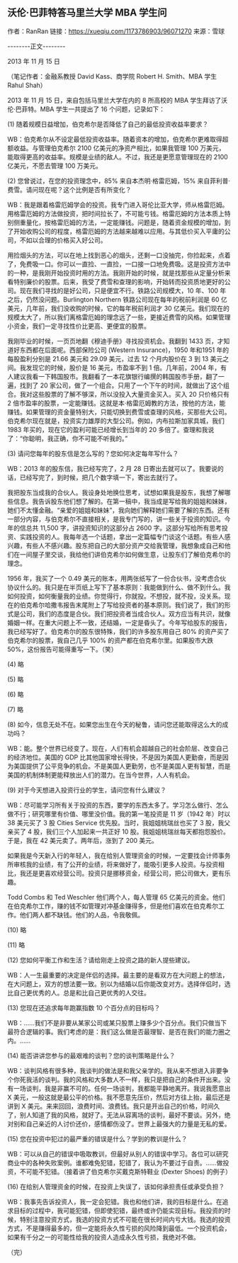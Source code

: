 ## 沃伦·巴菲特答马里兰大学 MBA 学生问

作者：RanRan
链接：https://xueqiu.com/1173786903/96071270
来源：雪球


--------正文--------

2013 年 11 月 15 日

（笔记作者：金融系教授 David Kass、商学院 Robert H. Smith、MBA 学生 Rahul Shah）

2013 年 11 月 15 日，来自包括马里兰大学在内的 8 所高校的 MBA 学生拜访了沃伦·巴菲特。MBA 学生一共提出了 16 个问题，记录如下：

(1) 随着规模日益增加，伯克希尔是否降低了自己的最低投资收益率要求？

WB：伯克希尔从不设定最低投资收益率。随着资本的增加，伯克希尔更难取得超额收益。与管理伯克希尔 2100 亿美元的净资产相比，如果我管理 100 万美元，能取得更高的收益率。规模是业绩的敌人。不过，我还是更愿意管理现在的 2100 亿美元，不愿去管理 100 万美元。

(2) 您曾说过，在您的投资理念中，85% 来自本杰明·格雷厄姆，15% 来自菲利普·费雪。请问现在呢？这个比例是否有所变化？

WB：我是跟着格雷厄姆学会的投资。我专门进入哥伦比亚大学，师从格雷厄姆。用格雷厄姆的方法做投资，把时间拉长了，不可能亏钱。格雷厄姆的方法本质上特别侧重量化，按格雷厄姆的方法，一定能赚钱。问题是，随着资金规模的增加，到了开始收购公司的程度，格雷厄姆的方法越来越难以应用。与其低价买入平庸的公司，不如以合理的价格买入好公司。

用捡烟头的方法，可以在地上找到恶心的烟头，还剩一口没抽完，你捡起来，点着了，免费吸一口。你可以一直捡、一直捡，一口接一口地免费吸。这是投资方法中的一种，是我刚开始投资时用的方法。我刚开始的时候，就是找那些从定量分析来看特别廉价的股票。后来，我受了费雪和查理的影响，开始转而投资质地更好的公司。现在我们寻找的是好公司，只是便宜不行。铁路公司规模大，10 年、100 年之后，仍然没问题。Burlington Northern 铁路公司现在每年的税前利润是 60 亿美元，几年前，我们没收购的时候，它的每年税前利润才 30 亿美元。我们现在的规模太大了，所以我们离格雷厄姆的理念远了一些，更接近费雪的风格。如果管理小资金，我们一定寻找性价比更高、更便宜的股票。

我刚毕业的时候，一页页地翻《穆迪手册》寻找投资机会。我翻到 1433 页，才知道好东西都在后面呢。西部保险公司 (Western Insurance)，1950 年和1951 年的每股盈利分别是 21.66 美元和 29.09 美元，过去 12 个月内股价在 3 到 13 美元之间。我发现它的时候，股价是 16 美元，市盈率不到 1 倍。几年前，2004 年，有人建议我看一下韩国股市。我翻看了一本花旗银行编撰的韩国股市手册，翻了一遍，找到了 20 家公司，做了一个组合。只用了一个下午的时间，就做出了这个组合。我对这些股票的了解不够深，所以没投入大量资金买入。买入 20 只价格只有 2 倍市盈率的股票，一定能赚钱。这就是本·格雷厄姆教的方法，按他的方法，能赚钱。如果管理的资金量特别大，只能切换到费雪或查理的风格，买那些大公司。伯克希尔现在就是，投资实力雄厚的大型公司。例如，内布拉斯加家具城，我们 1983 年买的，现在它的盈利可能已经增长到当年的 20 多倍了。查理和我说了：“你聪明，我正确，你不可能不听我的。”

(3) 请问您每年的股东信是怎么写的？您如何决定每年写什么？

WB：2013 年的股东信，我已经写完了，2 月 28 日寄出去就可以了。我要说的话，已经写完了，到时候，把几个数字填一下，寄出去就行了。

我把股东当成我的合伙人。我设身处地换位思考，试想如果我是股东，我想了解哪些信息。我告诉股东他们想了解的。在第一稿中，我当成是写给我的姐姐和妹妹，她们不太懂金融。“亲爱的姐姐和妹妹”，我向她们解释她们需要了解的东西。还有一部分内容，与伯克希尔不直接相关，是我专门写的，讲一些关于投资的知识。今年的信总共 11,500 字，讲投资知识的这部分占 2600 字。这部分写给所有思考投资、实践投资的人。我每年选一个话题，拿出一定篇幅专门谈这个话题。有些人感兴趣，有些人不感兴趣。股东把自己的大部分资产交给我管理，我想象成自己和他们在一间屋子里交谈，我给他们讲伯克希尔如何做生意，让股东们了解伯克希尔的理念。

1956 年，我买了一个 0.49 美元的账本，用两张纸写了一份合伙书，没考虑合伙协议什么的。我只是在半页纸上写下了基本原则：我能做到什么、做不到什么。我如何投资，如何衡量我的业绩。你觉得行，你就投。不想投，就不投，没关系。现在的伯克希尔哈撒韦报告末尾附上了写给投资者的基本原则。我们说了，我们的形式是公司，我们的态度是合伙。我们把投资者当成合伙人。双方应当有共识，就像婚姻一样。在重大问题上不一致，还结婚，一定是昏头了。今年写给股东的报告，我已经写好了。伯克希尔的股东很特殊，我们的许多股东用自己 80% 的资产买了伯克希尔的股票，我自己几乎 100% 的资产都在伯克希尔里。如果股市大跌 50%，这份报告可能得重写一下。（笑）

(4) 略

(5) 略

(6) 略

(7) 略


(8) 如今，信息无处不在。如果您出生在今天的秘鲁，请问您还能取得这么大的成功吗？

WB：能。整个世界已经变了。现在，人们有机会超越自己的社会阶层、改变自己的经济地位。美国的 GDP 比其他国家增长得快，不是因为美国人更勤奋，而是因为美国提供了公平竞争的机会。不是美国人更勤劳，也不是美国人更有智慧，而是美国的机制体制更能释放出人们的潜力。在当今世界，人人有机会。

(9) 对于今天想进入投资行业的学生，请问您有什么建议？

WB：尽可能学习所有关于投资的东西，要学的东西太多了。学习怎么做行、怎么做不行；研究哪里有价值、哪里没价值。我的第一笔投资是 11 岁（1942 年）时以 38 美元买了 3 股 Cities Service 优先股。当时，我姐姐桃瑞丝也买了 3 股，我父亲买了 4 股，我们三个人加起来一共正好 10 股。我姐姐桃瑞丝每天都抱怨股价。于是，我在 42 美元卖了。两年后，涨到了 200 美元。

如果我是今天新入行的年轻人，我在给别人管理资金的时候，一定要找会计师事务所审核我的业绩，有了公开的业绩，将来做好了，能吸引更多人投资。与投资相比，我还是更喜欢经营公司。投资只是挪移资金，经营公司，把公司做大，更有乐趣。

Todd Combs 和 Ted Weschler 他们两个人，每人管理 65 亿美元的资金。他们在伯克希尔工作，赚的钱不如管理对冲基金赚得多，但是他们喜欢在伯克希尔工作。他们两人都不缺钱。他们的人品，令我敬佩。

(10) 略

(11) 略


(12) 您如何平衡工作和生活？请给刚走上投资之路的新人提些建议。

WB：人一生最重要的决定是伴侣的选择。最主要的是看双方在大问题上的想法，在大问题上，双方的想法要一致。别以为结婚以后你能改变对方。选择伴侣时，选比自己更优秀的人。总是和比自己更优秀的人交往。

(13) 您现在还追求每年跑赢指数 10 个百分点的目标吗？

WB：……我们不是非要从某家公司或某只股票上赚多少个百分点。我们只做当下最符合逻辑的事。我们考虑的是：我们这么做是否最理智、是否在我们的能力圈之内。……

(14) 能否讲讲您参与的最艰难的谈判？您的谈判策略是什么？

WB：谈判风格有很多种，我谈判的做法是和我父亲学的。我从来不想进入非要争个你死我活的谈判。我的风格和大多数人不一样，我只是把自己的条件开出来。没有一场谈判，我是非赢不可的。任何一场谈判，我都能平静地离开。我说我愿意出 X 美元，一般这就是最公平的价格。我不愿意先压价，然后对方往上抬，最后还是讲到 X 美元。来来回回，浪费时间、浪费钱。我只是开出自己的价格，时间久了，别人知道了我的风格，就好了。无法从容离场的谈判，最好不要谈。另外，绝对别和自己亲近的人讨价还价，感情都伤没了。世界上最强大的力量是无私的爱。

(15) 您在投资中犯过的最严重的错误是什么？学到的教训是什么？

WB：可以从自己的错误中吸取教训，但最好从别人的错误中学习。各位可以研究商业中的各种失败案例。谁都难免犯错，犯错了，我认为不要过于自责。……做投资，不可能不犯错。（接着讲了伯克希尔买戴克斯特鞋业 (Dexter Shoes) 的例子）

(16) 在给别人管理资金的时候，在投资上失误了，该如何承担责任或承受负担？

WB：我事先告诉投资人，我一定会犯错。我也和他们讲，我的目标是什么。在追求目标的过程中，我可能犯错，但即使犯错，最终或许仍能实现目标。我投资的时候，特别注意投资方式，我选的投资方式不可能在很长时间内亏大钱。我选的投资方式，不是赚得最多的，但一定能将永久性亏损的风险降到最低。一个投资机会，如果有千分之一的可能性给我的投资人造成永久性亏损，我绝对不做。

（完）
